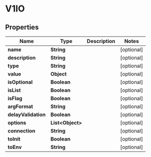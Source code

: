 

# V1IO


## Properties

| Name | Type | Description | Notes |
|------------ | ------------- | ------------- | -------------|
|**name** | **String** |  |  [optional] |
|**description** | **String** |  |  [optional] |
|**type** | **String** |  |  [optional] |
|**value** | **Object** |  |  [optional] |
|**isOptional** | **Boolean** |  |  [optional] |
|**isList** | **Boolean** |  |  [optional] |
|**isFlag** | **Boolean** |  |  [optional] |
|**argFormat** | **String** |  |  [optional] |
|**delayValidation** | **Boolean** |  |  [optional] |
|**options** | **List&lt;Object&gt;** |  |  [optional] |
|**connection** | **String** |  |  [optional] |
|**toInit** | **Boolean** |  |  [optional] |
|**toEnv** | **String** |  |  [optional] |



